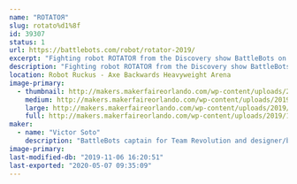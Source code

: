 ```yaml
---
name: "ROTATOЯ"
slug: rotato%d1%8f
id: 39307
status: 1
url: https://battlebots.com/robot/rotator-2019/
excerpt: "Fighting robot ROTATOЯ from the Discovery show BattleBots on display."
description: "Fighting robot ROTATOЯ from the Discovery show BattleBots on display."
location: Robot Ruckus - Axe Backwards Heavyweight Arena
image-primary:
  - thumbnail: http://makers.makerfaireorlando.com/wp-content/uploads/2019/10/2019-Team-Photo-150x150.jpg
    medium: http://makers.makerfaireorlando.com/wp-content/uploads/2019/10/2019-Team-Photo-300x200.jpg
    large: http://makers.makerfaireorlando.com/wp-content/uploads/2019/10/2019-Team-Photo-1024x684.jpg
    full: http://makers.makerfaireorlando.com/wp-content/uploads/2019/10/2019-Team-Photo.jpg
maker:
  - name: "Victor Soto"
    description: "BattleBots captain for Team Revolution and designer/builder of ROTATOЯ."
image-primary: 
last-modified-db: "2019-11-06 16:20:51"
last-exported: "2020-05-07 09:35:09"
---
```

